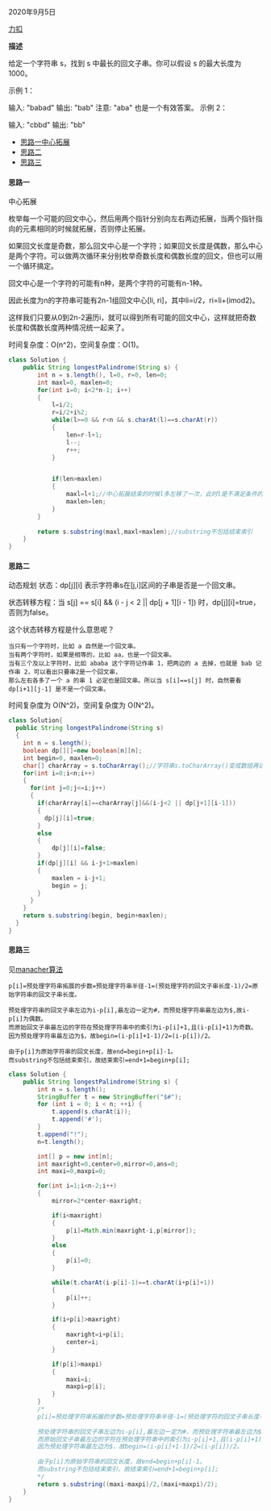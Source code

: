 2020年9月5日

[力扣](https://leetcode-cn.com/problems/longest-palindromic-substring/)

**描述**

给定一个字符串 s，找到 s 中最长的回文子串。你可以假设 s 的最大长度为 1000。

示例 1：

输入: "babad"
输出: "bab"
注意: "aba" 也是一个有效答案。
示例 2：

输入: "cbbd"
输出: "bb"

* [思路一中心拓展](#思路一中心拓展)
* [思路二](#思路二)
* [思路三](#思路三)

#### 思路一

中心拓展

枚举每一个可能的回文中心，然后用两个指针分别向左右两边拓展，当两个指针指向的元素相同的时候就拓展，否则停止拓展。

如果回文长度是奇数，那么回文中心是一个字符；如果回文长度是偶数，那么中心是两个字符。可以做两次循环来分别枚举奇数长度和偶数长度的回文，但也可以用一个循环搞定。

回文中心是一个字符的可能有n种，是两个字符的可能有n-1种。

因此长度为n的字符串可能有2n-1组回文中心[li, ri]，其中li=i/2，ri=li+(imod2)。

这样我们只要从0到2n-2遍历i，就可以得到所有可能的回文中心，这样就把奇数长度和偶数长度两种情况统一起来了。

时间复杂度：O(n^2)，空间复杂度：O(1)。

```java
class Solution {
    public String longestPalindrome(String s) {
        int n = s.length(), l=0, r=0, len=0;
        int maxl=0, maxlen=0;
        for(int i=0; i<2*n-1; i++)
        {
            l=i/2;
            r=i/2+i%2;
            while(l>=0 && r<n && s.charAt(l)==s.charAt(r))
            {
                len=r-l+1;
                l--;
                r++;
            }


            if(len>maxlen)
            {
                maxl=l+1;//中心拓展结束的时候l多左移了一次，此时l是不满足条件的。
                maxlen=len;
            }
        }
        
        return s.substring(maxl,maxl+maxlen);//substring不包括结束索引
    }
}
```

#### 思路二

动态规划
状态：dp[j][i] 表示字符串s在[j,i]区间的子串是否是一个回文串。

状态转移方程：当 s[j] == s[i] && (i - j < 2 || dp[j + 1][i - 1]) 时，dp[j][i]=true，否则为false。

这个状态转移方程是什么意思呢？
```
当只有一个字符时，比如 a 自然是一个回文串。
当有两个字符时，如果是相等的，比如 aa，也是一个回文串。
当有三个及以上字符时，比如 ababa 这个字符记作串 1，把两边的 a 去掉，也就是 bab 记作串 2，可以看出只要串2是一个回文串，
那么左右各多了一个 a 的串 1 必定也是回文串。所以当 s[i]==s[j] 时，自然要看 dp[i+1][j-1] 是不是一个回文串。
```

时间复杂度为 O(N^2)，空间复杂度为 O(N^2)。

```java
class Solution{
  public String longestPalindrome(String s)
  {
    int n = s.length();
    boolean dp[][]=new boolean[n][n];
    int begin=0, maxlen=0;
    char[] charArray = s.toCharArray();//字符串s.toCharArray()变成数组再访问值，比用s.charAt(i)访问值快
    for(int i=0;i<n;i++)
    {
      for(int j=0;j<=i;j++)
      {
        if(charArray[i]==charArray[j]&&(i-j<2 || dp[j+1][i-1]))
        {
          dp[j][i]=true;
        }
        else
        {
            dp[j][i]=false;
        }
        if(dp[j][i] && i-j+1>maxlen)
        {
            maxlen = i-j+1;
            begin = j;
        }
      }
    }
    return s.substring(begin, begin+maxlen);
  }
}
```
#### 思路三

见[manacher算法](https://github.com/GrowTowardsSunlight/For-the-interview/blob/master/algorithm/%E5%9B%9E%E6%96%87%E5%AD%90%E4%B8%B2.md#%E6%80%9D%E8%B7%AF%E4%B8%89)
```
p[i]=预处理字符串拓展的步数=预处理字符串半径-1=(预处理字符的回文子串长度-1)/2=原始字符串的回文子串长度。
       
预处理字符串的回文子串左边为i-p[i],最左边一定为#，而预处理字符串最左边为$,故i-p[i]为偶数。
而原始回文子串最左边的字符在预处理字符串中的索引为i-p[i]+1,且(i-p[i]+1)为奇数。
因为预处理字符串最左边为$，故begin=(i-p[i]+1-1)/2=(i-p[i])/2。
        
由于p[i]为原始字符串的回文长度，故end=begin+p[i]-1。
而substring不包括结束索引，故结束索引=end+1=begin+p[i];
```
```java
class Solution {
    public String longestPalindrome(String s) {
        int n = s.length();
        StringBuffer t = new StringBuffer("$#");
        for (int i = 0; i < n; ++i) {
            t.append(s.charAt(i));
            t.append('#');
        }
        t.append("!");
        n=t.length();

        int[] p = new int[n];
        int maxright=0,center=0,mirror=0,ans=0;
        int maxi=0,maxpi=0;

        for(int i=1;i<n-2;i++)
        {
            mirror=2*center-maxright;

            if(i<maxright)
            {
                p[i]=Math.min(maxright-i,p[mirror]);
            }
            else
            {
                p[i]=0;
            }

            while(t.charAt(i-p[i]-1)==t.charAt(i+p[i]+1))
            {
                p[i]++;
            }

            if(i+p[i]>maxright)
            {
                maxright=i+p[i];
                center=i;
            }

            if(p[i]>maxpi)
            {
                maxi=i;
                maxpi=p[i];
            }
        }
        /*
        p[i]=预处理字符串拓展的步数=预处理字符串半径-1=(预处理字符的回文子串长度-1)/2=原始字符串的回文子串长度。
       
        预处理字符串的回文子串左边为i-p[i],最左边一定为#，而预处理字符串最左边为$,故i-p[i]为偶数。
        而原始回文子串最左边的字符在预处理字符串中的索引为i-p[i]+1,且(i-p[i]+1)为奇数。
        因为预处理字符串最左边为$，故begin=(i-p[i]+1-1)/2=(i-p[i])/2。
        
        由于p[i]为原始字符串的回文长度，故end=begin+p[i]-1。
        而substring不包括结束索引，故结束索引=end+1=begin+p[i];
        */
        return s.substring((maxi-maxpi)/2,(maxi+maxpi)/2);
    }
}
```
